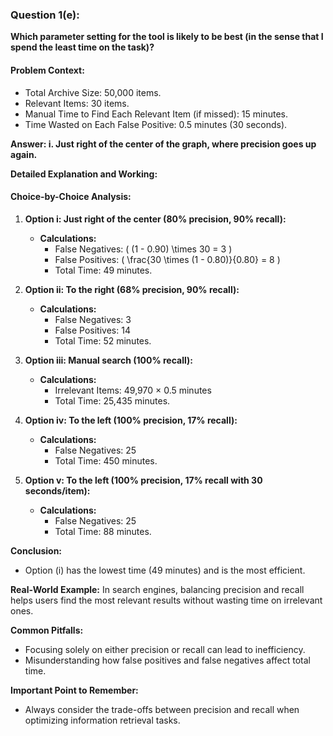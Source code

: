 
### Question 1(e):

**Which parameter setting for the tool is likely to be best (in the sense that I spend the least time on the task)?**

#### Problem Context:
- Total Archive Size: 50,000 items.
- Relevant Items: 30 items.
- Manual Time to Find Each Relevant Item (if missed): 15 minutes.
- Time Wasted on Each False Positive: 0.5 minutes (30 seconds).

**Answer: i. Just right of the center of the graph, where precision goes up again.**

**Detailed Explanation and Working:**

#### Choice-by-Choice Analysis:

1. **Option i: Just right of the center (80% precision, 90% recall):**
    - **Calculations:**
      - False Negatives: \( (1 - 0.90) \times 30 = 3 \)
      - False Positives: \( \frac{30 \times (1 - 0.80)}{0.80} = 8 \)
      - Total Time: 49 minutes.

2. **Option ii: To the right (68% precision, 90% recall):**
    - **Calculations:**
      - False Negatives: 3
      - False Positives: 14
      - Total Time: 52 minutes.

3. **Option iii: Manual search (100% recall):**
    - **Calculations:**
      - Irrelevant Items: 49,970 × 0.5 minutes
      - Total Time: 25,435 minutes.

4. **Option iv: To the left (100% precision, 17% recall):**
    - **Calculations:**
      - False Negatives: 25
      - Total Time: 450 minutes.

5. **Option v: To the left (100% precision, 17% recall with 30 seconds/item):**
    - **Calculations:**
      - False Negatives: 25
      - Total Time: 88 minutes.

**Conclusion:**
- Option (i) has the lowest time (49 minutes) and is the most efficient.

**Real-World Example:**
In search engines, balancing precision and recall helps users find the most relevant results without wasting time on irrelevant ones.

**Common Pitfalls:**
- Focusing solely on either precision or recall can lead to inefficiency.
- Misunderstanding how false positives and false negatives affect total time.

**Important Point to Remember:**
- Always consider the trade-offs between precision and recall when optimizing information retrieval tasks.
